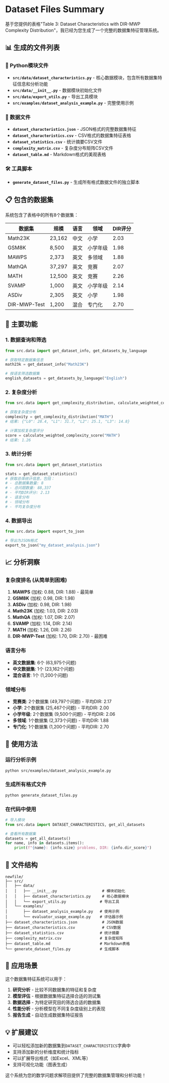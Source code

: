 # Dataset Files Summary

基于您提供的表格"Table 3: Dataset Characteristics with DIR-MWP Complexity Distribution"，我已经为您生成了一个完整的数据集特征管理系统。

## 📊 生成的文件列表

### 🐍 Python模块文件
- **`src/data/dataset_characteristics.py`** - 核心数据模块，包含所有数据集特征信息和分析功能
- **`src/data/__init__.py`** - 数据模块初始化文件
- **`src/data/export_utils.py`** - 导出工具模块
- **`src/examples/dataset_analysis_example.py`** - 完整使用示例

### 📄 数据文件
- **`dataset_characteristics.json`** - JSON格式的完整数据集特征
- **`dataset_characteristics.csv`** - CSV格式的数据集特征表格
- **`dataset_statistics.csv`** - 统计摘要CSV文件
- **`complexity_matrix.csv`** - 复杂度分布矩阵CSV文件
- **`dataset_table.md`** - Markdown格式的美观表格

### 🛠️ 工具脚本
- **`generate_dataset_files.py`** - 生成所有格式数据文件的独立脚本

## 📋 包含的数据集

系统包含了表格中的所有8个数据集：

| 数据集 | 规模 | 语言 | 领域 | DIR评分 |
|--------|------|------|------|---------|
| Math23K | 23,162 | 中文 | 小学 | 2.03 |
| GSM8K | 8,500 | 英文 | 小学年级 | 1.98 |
| MAWPS | 2,373 | 英文 | 多领域 | 1.88 |
| MathQA | 37,297 | 英文 | 竞赛 | 2.07 |
| MATH | 12,500 | 英文 | 竞赛 | 2.26 |
| SVAMP | 1,000 | 英文 | 小学年级 | 2.14 |
| ASDiv | 2,305 | 英文 | 小学 | 1.98 |
| DIR-MWP-Test | 1,200 | 混合 | 专门化 | 2.70 |

## 🚀 主要功能

### 1. 数据查询和筛选
```python
from src.data import get_dataset_info, get_datasets_by_language

# 获取特定数据集信息
math23k = get_dataset_info("Math23K")

# 按语言筛选数据集
english_datasets = get_datasets_by_language("English")
```

### 2. 复杂度分析
```python
from src.data import get_complexity_distribution, calculate_weighted_complexity_score

# 获取复杂度分布
complexity = get_complexity_distribution("MATH")
# 结果: {"L0": 28.4, "L1": 31.7, "L2": 25.1, "L3": 14.8}

# 计算加权复杂度评分
score = calculate_weighted_complexity_score("MATH")
# 结果: 1.26
```

### 3. 统计分析
```python
from src.data import get_dataset_statistics

stats = get_dataset_statistics()
# 获取总体统计信息，包括：
# - 总数据集数量: 8
# - 总问题数量: 88,337
# - 平均DIR评分: 2.13
# - 语言分布
# - 领域分布
# - 平均复杂度分布
```

### 4. 数据导出
```python
from src.data import export_to_json

# 导出为JSON格式
export_to_json("my_dataset_analysis.json")
```

## 📈 分析洞察

### 复杂度排名 (从简单到困难)
1. **MAWPS** (加权: 0.88, DIR: 1.88) - 最简单
2. **GSM8K** (加权: 0.98, DIR: 1.98)
3. **ASDiv** (加权: 0.98, DIR: 1.98)
4. **Math23K** (加权: 1.03, DIR: 2.03)
5. **MathQA** (加权: 1.07, DIR: 2.07)
6. **SVAMP** (加权: 1.14, DIR: 2.14)
7. **MATH** (加权: 1.26, DIR: 2.26)
8. **DIR-MWP-Test** (加权: 1.70, DIR: 2.70) - 最困难

### 语言分布
- **英文数据集**: 6个 (63,975个问题)
- **中文数据集**: 1个 (23,162个问题)
- **混合语言**: 1个 (1,200个问题)

### 领域分布
- **竞赛类**: 2个数据集 (49,797个问题) - 平均DIR: 2.17
- **小学**: 2个数据集 (25,467个问题) - 平均DIR: 2.00
- **小学年级**: 2个数据集 (9,500个问题) - 平均DIR: 2.06
- **多领域**: 1个数据集 (2,373个问题) - 平均DIR: 1.88
- **专门化**: 1个数据集 (1,200个问题) - 平均DIR: 2.70

## 🔧 使用方法

### 运行分析示例
```bash
python src/examples/dataset_analysis_example.py
```

### 生成所有格式文件
```bash
python generate_dataset_files.py
```

### 在代码中使用
```python
# 导入模块
from src.data import DATASET_CHARACTERISTICS, get_all_datasets

# 查看所有数据集
datasets = get_all_datasets()
for name, info in datasets.items():
    print(f"{name}: {info.size} problems, DIR: {info.dir_score}")
```

## 📁 文件结构

```
newfile/
├── src/
│   ├── data/
│   │   ├── __init__.py                    # 模块初始化
│   │   ├── dataset_characteristics.py     # 核心数据模块
│   │   └── export_utils.py               # 导出工具
│   └── examples/
│       ├── dataset_analysis_example.py   # 使用示例
│       └── evaluator_usage_example.py    # 评估器示例
├── dataset_characteristics.json           # JSON数据
├── dataset_characteristics.csv            # CSV数据
├── dataset_statistics.csv                # 统计摘要
├── complexity_matrix.csv                 # 复杂度矩阵
├── dataset_table.md                      # Markdown表格
└── generate_dataset_files.py             # 生成脚本
```

## 🎯 应用场景

这个数据集特征系统可以用于：

1. **研究分析** - 比较不同数据集的特征和复杂度
2. **模型评估** - 根据数据集特征选择合适的测试集
3. **数据选择** - 为特定研究目的筛选合适的数据集
4. **性能分析** - 分析模型在不同复杂度级别上的表现
5. **报告生成** - 自动生成数据集特征报告

## 💡 扩展建议

- 可以轻松添加新的数据集到`DATASET_CHARACTERISTICS`字典中
- 支持添加新的分析维度和统计指标
- 可以扩展导出格式（如Excel、XML等）
- 支持可视化功能（图表生成）

这个系统为您的数学问题求解项目提供了完整的数据集管理和分析功能！ 